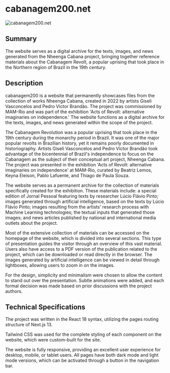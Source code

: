 # cabanagem200.net

![cabanagem200.net](https://user-images.githubusercontent.com/16101096/147869149-43422209-661c-4133-9826-715814414875.png)

## Summary

The website serves as a digital archive for the texts, images, and news generated from the Nheenga Cabana project, bringing together reference materials about the Cabanagem Revolt, a popular uprising that took place in the Northern region of Brazil in the 19th century.

## Description

cabanagem200 is a website that permanently showcases files from the collection of works Nheenga Cabana, created in 2022 by artists Giseli Vasconcelos and Pedro Victor Brandão. The project was commissioned by MAM-Rio and was part of the exhibition 'Acts of Revolt: alternative imaginaries on independence.' The website functions as a digital archive for the texts, images, and news generated within the scope of the project.

The Cabanagem Revolution was a popular uprising that took place in the 19th century during the monarchy period in Brazil. It was one of the major popular revolts in Brazilian history, yet it remains poorly documented in historiography. Artists Giseli Vasconcelos and Pedro Victor Brandão took advantage of the bicentennial of Brazil's independence to focus on the Cabanagem as the subject of their conceptual art project, Nheenga Cabana. The project was presented in the exhibition 'Acts of Revolt: alternative imaginaries on independence' at MAM-Rio, curated by Beatriz Lemos, Keyna Eleison, Pablo Lafuente, and Thiago de Paula Souza.

The website serves as a permanent archive for the collection of materials specifically created for the exhibition. These materials include: a special edition of Jornal Pessoal featuring texts by researcher Lúcio Flávio Pinto; images generated through artificial intelligence, based on the texts by Lúcio Flávio Pinto; images resulting from the artists' research process with Machine Learning technologies; the textual inputs that generated those images; and news articles published by national and international media outlets about the project.

Most of the extensive collection of materials can be accessed on the homepage of the website, which is divided into several sections. This type of presentation guides the visitor through an overview of this vast material. Users also have access to a PDF version of the publication related to the project, which can be downloaded or read directly in the browser. The images generated by artificial intelligence can be viewed in detail through lightboxes, allowing users to zoom in on the images.

For the design, simplicity and minimalism were chosen to allow the content to stand out over the presentation. Subtle animations were added, and each formal decision was made based on prior discussions with the project authors.

## Technical Specifications

The project was written in the React 18 syntax, utilizing the pages routing structure of Next.js 13.

Tailwind CSS was used for the complete styling of each component on the website, which were custom-built for the site.

The website is fully responsive, providing an excellent user experience for desktop, mobile, or tablet users. All pages have both dark mode and light mode versions, which can be activated through a button in the navigation bar.
